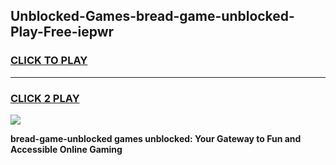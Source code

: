 
## Unblocked-Games-bread-game-unblocked-Play-Free-iepwr
<h3>
<a href="https://premium76.site?title=bread-game-unblocked&ref=18A">CLICK TO PLAY</a></h3>
<hr>

<h3>
<a href="https://premium76.site?title=bread-game-unblocked&ref=18A">CLICK 2 PLAY</a>
  
</h3>

<a href="https://premium76.site?title=bread-game-unblocked&ref=18A"><img src="https://clearcache.store/games.png"></a>


**bread-game-unblocked games unblocked: Your Gateway to Fun and Accessible Online Gaming**
